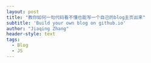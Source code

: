 ```yaml
---
layout: post
title: "教你如何一句代码看不懂也能写一个自己的blog主页出来"
subtitle: 'Build your own blog on github.io'
author: "Jiaqing Zhang"
header-style: text
tags:
  - Blog
  - JS
---
```

